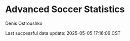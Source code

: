 # Advanced Soccer Statistics
Denis Ostroushko

<!-- gfm -->

Last successful data update: 2025-05-05 17:16:06 CST
